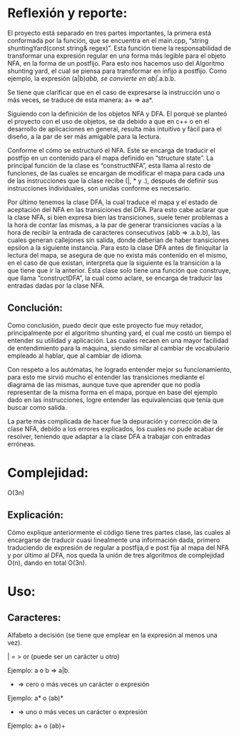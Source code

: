 # Reflexión y reporte:


El proyecto está separado en tres partes importantes, la primera está conformada por la función, que se encuentra en el main.cpp, “string shuntingYard(const string& regex)”. Esta función tiene la responsabilidad de transformar una expresión regular en una forma más legible para el objeto NFA, en la forma de un postfijo. Para esto nos hacemos uso del Algoritmo shunting yard, el cual se piensa para transformar en infijo a postfijo. Como ejemplo, la expresión (a|b)*abb, se convierte en ab|*.a.b.b.

Se tiene que clarificar que en el caso de expresarse la instrucción uno o más veces, se traduce de esta manera: a+ => aa*.

Siguiendo con la definición de los objetos NFA y DFA. El porqué se planteó el proyecto con el uso de objetos, se da debido a que en c++ o en el desarrollo de aplicaciones en general, resulta más intuitivo y fácil para el diseño, a la par de ser más amigable para la lectura.

Conforme el cómo se estructuró el NFA. Este se encarga de traducir el postfijo en un contenido para el mapa definido en “structure state”. La principal función de la clase es “constructNFA”, esta llama al resto de funciones, de las cuales se encargan de modificar el mapa para cada una de las instrucciones que la clase recibe (|, * y .), después de definir sus instrucciones individuales, son unidas conforme es necesario. 

Por último tenemos la clase DFA, la cual traduce el mapa y el estado de aceptación del NFA en las transiciones del DFA. Para esto cabe aclarar que la clase NFA, si bien expresa bien las transiciones, suele tener problemas a la hora de contar las mismas, a la par de generar transiciones vacías a la hora de recibir la entrada de caracteres consecutivos (abb => .a.b.b), las cuales generan callejones sin salida, donde deberían de haber transiciones epsilon a la siguiente instancia. Para esto la clase DFA antes de finiquitar la lectura del mapa, se asegura de que no exista más contenido en el mismo, en el caso de que existan, interpreta que la siguiente es la transición a la que tiene que ir la anterior. Esta clase solo tiene una función que construye, que llama “constructDFA”, la cual como aclare, se encarga de traducir las entradas dadas por la clase NFA.

## Conclución:

Como conclusión, puedo decir que este proyecto fue muy retador, principalmente por el algoritmo shunting yard, el cual me costó un tiempo el entender su utilidad y aplicación. Las cuales recaen en una mayor facilidad de entendimiento para la máquina, siendo similar al cambiar de vocabulario empleado al hablar, que al cambiar de idioma.

Con respeto a los autómatas, he logrado entender mejor su funcionamiento, para esto me sirvió mucho el entender las transiciones mediante el diagrama de las mismas, aunque tuve que aprender que no podía representar de la misma forma en el mapa, porque en base del ejemplo dado en las instrucciones, logre entender las equivalencias que tenía que buscar como salida. 

La parte más complicada de hacer fue la depuración y corrección de la clase NFA, debido a los errores explicados, los cuales no pude acabar de resolver, teniendo que adaptar a la clase DFA a trabajar con entradas erróneas.




# Complejidad:

O(3n)


## Explicación:

Cómo explique anteriormente el código tiene tres partes clase, las cuales al encargarse de traducir cuasi linealmente una información dada, primero traduciendo de expresión de regular a postfija,d e post fija al mapa del NFA y por último al DFA, nos queda la unión de tres algoritmos de complejidad O(n), dando en total O(3n).

# Uso:

## Caracteres:

Alfabeto a decisión (se tiene que emplear en la expresión al menos una vez).

| = > or (puede ser un carácter u otro)

Ejemplo: a o b => a|b.

*   => cero o más veces un carácter o expresión 

Ejemplo: a* o (ab)*

+  => uno o más veces un carácter o expresión

Ejemplo: a+ o (ab)+

